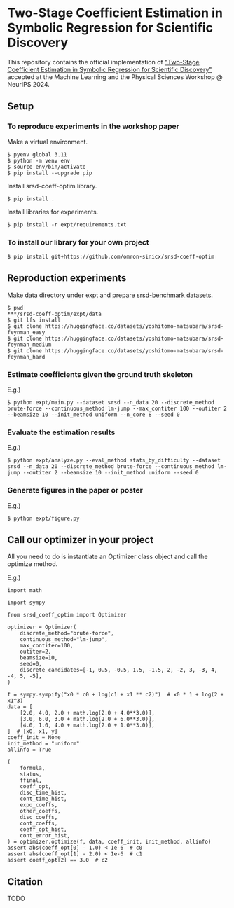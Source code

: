 # Two-Stage Coefficient Estimation in Symbolic Regression for Scientific Discovery
This repository contains the official implementation of ["Two-Stage Coefficient Estimation in Symbolic Regression for Scientific Discovery"](https://openreview.net/forum?id=gIscWmLoYf) accepted at the Machine Learning and the Physical Sciences Workshop @ NeurIPS 2024.

## Setup
### To reproduce experiments in the workshop paper
Make a virtual environment.
```
$ pyenv global 3.11
$ python -m venv env
$ source env/bin/activate
$ pip install --upgrade pip
```
Install srsd-coeff-optim library.
```
$ pip install .
```
Install libraries for experiments.
```
$ pip install -r expt/requirements.txt
```
### To install our library for your own project
```
$ pip install git+https://github.com/omron-sinicx/srsd-coeff-optim
```

## Reproduction experiments
Make data directory under expt and prepare [srsd-benchmark datasets](https://github.com/omron-sinicx/srsd-benchmark).
```
$ pwd
***/srsd-coeff-optim/expt/data
$ git lfs install
$ git clone https://huggingface.co/datasets/yoshitomo-matsubara/srsd-feynman_easy
$ git clone https://huggingface.co/datasets/yoshitomo-matsubara/srsd-feynman_medium
$ git clone https://huggingface.co/datasets/yoshitomo-matsubara/srsd-feynman_hard
```
### Estimate coefficients given the ground truth skeleton
E.g.)
```
$ python expt/main.py --dataset srsd --n_data 20 --discrete_method brute-force --continuous_method lm-jump --max_contiter 100 --outiter 2 --beamsize 10 --init_method uniform --n_core 8 --seed 0
```
### Evaluate the estimation results
E.g.)
```
$ python expt/analyze.py --eval_method stats_by_difficulty --dataset srsd --n_data 20 --discrete_method brute-force --continuous_method lm-jump --outiter 2 --beamsize 10 --init_method uniform --seed 0
```
### Generate figures in the paper or poster
E.g.)
```
$ python expt/figure.py
```

## Call our optimizer in your project
All you need to do is instantiate an Optimizer class object and call the optimize method.

E.g.)
```
import math

import sympy

from srsd_coeff_optim import Optimizer

optimizer = Optimizer(
    discrete_method="brute-force",
    continuous_method="lm-jump",
    max_contiter=100,
    outiter=2,
    beamsize=10,
    seed=0,
    discrete_candidates=[-1, 0.5, -0.5, 1.5, -1.5, 2, -2, 3, -3, 4, -4, 5, -5],
)

f = sympy.sympify("x0 * c0 + log(c1 + x1 ** c2)")  # x0 * 1 + log(2 + x1^3)
data = [
    [2.0, 4.0, 2.0 + math.log(2.0 + 4.0**3.0)],
    [3.0, 6.0, 3.0 + math.log(2.0 + 6.0**3.0)],
    [4.0, 1.0, 4.0 + math.log(2.0 + 1.0**3.0)],
]  # [x0, x1, y]
coeff_init = None
init_method = "uniform"
allinfo = True

(
    formula,
    status,
    ffinal,
    coeff_opt,
    disc_time_hist,
    cont_time_hist,
    expo_coeffs,
    other_coeffs,
    disc_coeffs,
    cont_coeffs,
    coeff_opt_hist,
    cont_error_hist,
) = optimizer.optimize(f, data, coeff_init, init_method, allinfo)
assert abs(coeff_opt[0] - 1.0) < 1e-6  # c0
assert abs(coeff_opt[1] - 2.0) < 1e-6  # c1
assert coeff_opt[2] == 3.0  # c2

```

## Citation
TODO
